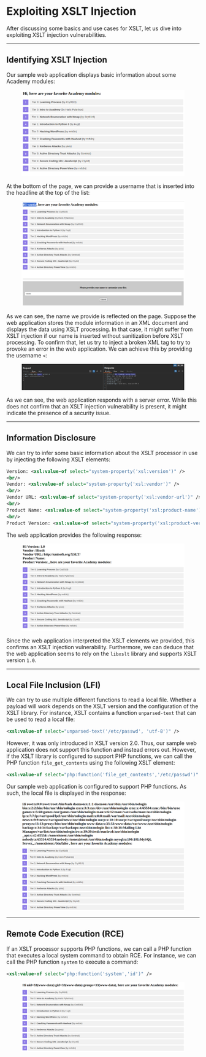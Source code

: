 # Exploiting XSLT Injection

After discussing some basics and use cases for XSLT, let us dive into exploiting XSLT injection vulnerabilities.

***

## Identifying XSLT Injection

Our sample web application displays basic information about some Academy modules:

<figure><img src="../../../../.gitbook/assets/image (4) (1) (1) (1) (1).png" alt=""><figcaption></figcaption></figure>

At the bottom of the page, we can provide a username that is inserted into the headline at the top of the list:

<figure><img src="../../../../.gitbook/assets/image (1) (1) (1) (1) (1) (1) (1) (1) (1) (1) (1) (1) (1) (1) (1) (1).png" alt=""><figcaption></figcaption></figure>

As we can see, the name we provide is reflected on the page. Suppose the web application stores the module information in an XML document and displays the data using XSLT processing. In that case, it might suffer from XSLT injection if our name is inserted without sanitization before XSLT processing. To confirm that, let us try to inject a broken XML tag to try to provoke an error in the web application. We can achieve this by providing the username `<`:

<figure><img src="../../../../.gitbook/assets/image (2) (1) (1) (1) (1) (1) (1) (1) (1) (1) (1) (1) (1).png" alt=""><figcaption></figcaption></figure>

As we can see, the web application responds with a server error. While this does not confirm that an XSLT injection vulnerability is present, it might indicate the presence of a security issue.

***

## Information Disclosure

We can try to infer some basic information about the XSLT processor in use by injecting the following XSLT elements:

```xml
Version: <xsl:value-of select="system-property('xsl:version')" />
<br/>
Vendor: <xsl:value-of select="system-property('xsl:vendor')" />
<br/>
Vendor URL: <xsl:value-of select="system-property('xsl:vendor-url')" />
<br/>
Product Name: <xsl:value-of select="system-property('xsl:product-name')" />
<br/>
Product Version: <xsl:value-of select="system-property('xsl:product-version')" />
```

The web application provides the following response:

<figure><img src="../../../../.gitbook/assets/image (3) (1) (1) (1) (1) (1) (1) (1).png" alt=""><figcaption></figcaption></figure>

Since the web application interpreted the XSLT elements we provided, this confirms an XSLT injection vulnerability. Furthermore, we can deduce that the web application seems to rely on the `libxslt` library and supports XSLT version `1.0`.

***

## Local File Inclusion (LFI)

We can try to use multiple different functions to read a local file. Whether a payload will work depends on the XSLT version and the configuration of the XSLT library. For instance, XSLT contains a function `unparsed-text` that can be used to read a local file:

```xml
<xsl:value-of select="unparsed-text('/etc/passwd', 'utf-8')" />
```

However, it was only introduced in XSLT version 2.0. Thus, our sample web application does not support this function and instead errors out. However, if the XSLT library is configured to support PHP functions, we can call the PHP function `file_get_contents` using the following XSLT element:

```xml
<xsl:value-of select="php:function('file_get_contents','/etc/passwd')" />
```

Our sample web application is configured to support PHP functions. As such, the local file is displayed in the response:

<figure><img src="../../../../.gitbook/assets/image (4) (1) (1) (1) (1) (1).png" alt=""><figcaption></figcaption></figure>

***

## Remote Code Execution (RCE)

If an XSLT processor supports PHP functions, we can call a PHP function that executes a local system command to obtain RCE. For instance, we can call the PHP function `system` to execute a command:

```xml
<xsl:value-of select="php:function('system','id')" />
```

<figure><img src="../../../../.gitbook/assets/image (492).png" alt=""><figcaption></figcaption></figure>
